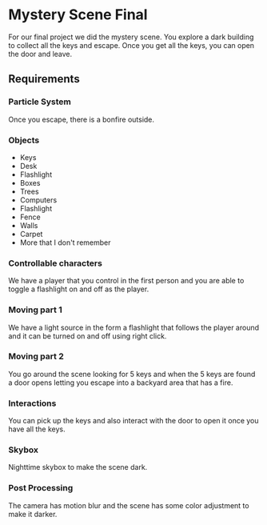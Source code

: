 # Mystery Scene Final

For our final project we did the mystery scene. You explore a dark building to collect all the keys and escape. Once you get all the keys, you can open the door and leave.

## Requirements

### Particle System

Once you escape, there is a bonfire outside.

### Objects

* Keys
* Desk
* Flashlight
* Boxes
* Trees
* Computers
* Flashlight
* Fence
* Walls
* Carpet
* More that I don't remember

### Controllable characters

We have a player that you control in the first person and you are able to toggle a flashlight on and off as the player.

### Moving part 1

We have a light source in the form a flashlight that follows the player around and it can be turned on and off using right click.

### Moving part 2

You go around the scene looking for 5 keys and when the 5 keys are found a door opens letting you escape into a backyard area that has a fire.

### Interactions
You can pick up the keys and also interact with the door to open it once you have all the keys.

### Skybox
Nighttime skybox to make the scene dark.

### Post Processing
The camera has motion blur and the scene has some color adjustment to make it darker.